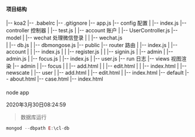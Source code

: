 #### 项目结构
|-- koa2 
    |-- .babelrc
    |-- .gitignore
    |-- app.js 
    |-- config 配置
    |   |-- index.js
    |-- controller 控制器
    |   |-- test.js
    |   |-- account 账户
    |       |-- UserController.js
    |-- model
    |   |-- wechat  处理微信登录
    |   |   |-- wechat.js   
    |   |-- db.js
    |   |-- dbmongose.js
    |-- public
    |-- router 路由
    |   |-- index.js
    |   |-- account
    |   |   |-- index.js
    |   |   |-- register.js
    |   |   |-- signin.js
    |   |-- admin
    |       |-- admin.js
    |       |-- focus.js
    |       |-- index.js
    |       |-- user.js
    |-- run 日志
    |-- views 视图渲染
        |-- admin
        |   |-- focus
        |   |   |-- add.html
        |   |   |-- edit.html
        |   |   |-- index.html
        |   |-- newscate
        |   |-- user
        |       |-- add.html
        |       |-- edit.html
        |       |-- index.html
        |-- default
            |-- about.html
            |-- case.html
            |-- index.html
#### 
node app

2020年3月30日08:24:59
> 数据库运行 
```javascript
mongod --dbpath E:\cl-db
```
